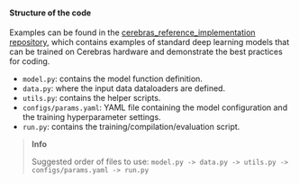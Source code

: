 

#### Structure of the code
Examples can be found in the [cerebras_reference_implementation repository](https://github.com/Cerebras/cerebras_reference_implementations), which contains examples of standard deep learning models that can be trained on Cerebras hardware and demonstrate the best practices for coding.
* `model.py`: contains the model function definition.
* `data.py`: where the input data dataloaders are defined.
* `utils.py`: contains the helper scripts.
* `configs/params.yaml`: YAML file containing the model configuration and the training hyperparameter settings.
* `run.py`: contains the training/compilation/evaluation script.

<blockquote class="info">
  <strong>Info</strong>
  <p>Suggested order of files to use: <code>model.py -> data.py -> utils.py -> configs/params.yaml -> run.py</code></p>
</blockquote>


